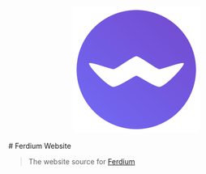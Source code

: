 <p align="center">
    <a href="https://ferdium.org">
      <img src="./assets/logo.png" alt="" width="250"/>
    </a>
</p>
# Ferdium Website

> The website source for [Ferdium](https://ferdium.org)

